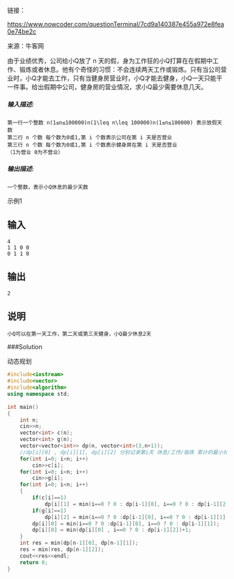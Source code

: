 链接：

https://www.nowcoder.com/questionTerminal/7cd9a140387e455a972e8fea0e74be2c

来源：牛客网

由于业绩优秀，公司给小Q放了 n 天的假，身为工作狂的小Q打算在在假期中工作、锻炼或者休息。他有个奇怪的习惯：不会连续两天工作或锻炼。只有当公司营业时，小Q才能去工作，只有当健身房营业时，小Q才能去健身，小Q一天只能干一件事。给出假期中公司，健身房的营业情况，求小Q最少需要休息几天。 

##### **输入描述:**

```
第一行一个整数 n(1≤n≤100000)n(1\leq n\leq 100000)n(1≤n≤100000) 表示放假天数
第二行 n 个数 每个数为0或1,第 i 个数表示公司在第 i 天是否营业
第三行 n 个数 每个数为0或1,第 i 个数表示健身房在第 i 天是否营业
（1为营业 0为不营业）
```

##### **输出描述:**

```
一个整数，表示小Q休息的最少天数
```

示例1

## 输入

```
4
1 1 0 0
0 1 1 0
```

## 输出

```
2
```

## 说明

```
小Q可以在第一天工作，第二天或第三天健身，小Q最少休息2天
```

###Solution

动态规划

```c++
#include<iostream>
#include<vector>
#include<algorithm>
using namespace std;
 
int main()
{
    int n;
    cin>>n;
    vector<int> c(n);
    vector<int> g(n);
    vector<vector<int>> dp(n, vector<int>(3,n+1));
    //dp[i][0] , dp[i][1], dp[i][2] 分别记录第i天 休息/工作/锻炼 累计的最小休息天数.
    for(int i=0; i<n; i++)
        cin>>c[i];
    for(int i=0; i<n; i++)
        cin>>g[i];
    for(int i=0; i<n; i++)
    {
        if(c[i]==1)
            dp[i][1] = min(i==0 ? 0 : dp[i-1][0], i==0 ? 0 : dp[i-1][2]);
        if(g[i]==1)
            dp[i][2] = min(i==0 ? 0 :dp[i-1][0], i==0 ? 0 : dp[i-1][1]);
        dp[i][0] = min(i==0 ? 0 :dp[i-1][0], i==0 ? 0 : dp[i-1][1]);
        dp[i][0] = min(dp[i][0] , i==0 ? 0 : dp[i-1][2])+1;
    }
    int res = min(dp[n-1][0], dp[n-1][1]);
    res = min(res, dp[n-1][2]);
    cout<<res<<endl;
    return 0;
}
```

